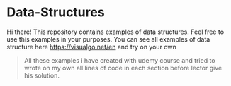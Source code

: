 # Data-Structures
Hi there! This repository contains examples of data structures. Feel free to use this examples in your purposes. 
You can see all examples of data structure here https://visualgo.net/en and try on your own
>All these examples i have created with udemy course and tried to wrote on my own all lines of code in each section before lector give his solution.
